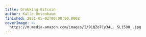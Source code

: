 ```yaml
---
title: Grokking Bitcoin
author: Kalle Rosenbaum
finished: 2021-05-02T00:00:00.000Z
coverImage: >-
  https://m.media-amazon.com/images/I/91QZo7Cy34L._SL1500_.jpg
---
```


